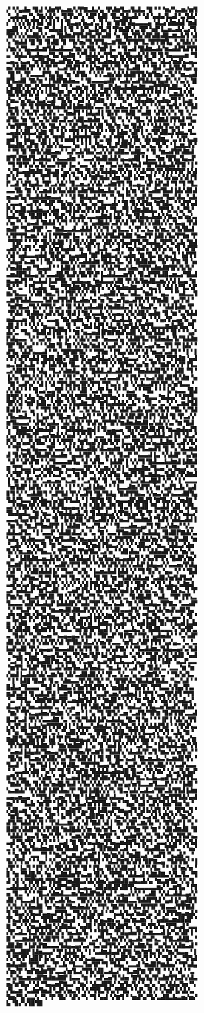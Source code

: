 ▞▝▞▄▟▅▝▉▟▝▟▆▜▚▃▆▞▞▛▇▃▙▞▄▝▛▟▆▜▃▞▙▟▃▝█▝▝▝▆▞▚▃▆▞▆▜▝▃▟▃▅▝▚▝▇▞▟▞▃▝▊▜▚▞▚▝▟▛▐▟▉▝█▃▜▟▃▟▞▝▟▝▄▟▄▜▃▟▝▃▜▟▞▞▝▞▞▞▙▜▜▟▝▟▐▝▐▝█▃▄▞▙▃▞▃▜▝▅▝▇▜▛▟▄▃▃▃▄▝▟▃▞▟▆▟▟▝▆▟▄▟█▝▝▞▞▝▆▝▚▟▄▟▐▝▊▝▐▞▚▃▙▜▄▜▝▛▇▟▛▞▃▜▛▝▅▛▐▃▅▃▟▞▃▞▜▜▛▞▞▞▅▟█▞▞▃▅▝█▟▆▟▜▜▟▜▅▜▚▟▊▝▅▝█▃▜▜▞▟▛▟▊▟█▃▆▃▙▜▝▟▚▝▆▟▟▝█▝▉▝▊▟█▝▊▝▜▞▅▞▜▞▛▜▄▃▆▜▙▞▛▜▛▜▃▜▛▛▇▜▄▝▄▜▟▞▞▞▅▞▞▜▄▃▟▃▆▜▟▃▟▃▃▞▆▞▄▜▙▝▆▛▐▃▝▝▊▃▟▝█▟▆▃▟▞▅▃▟▟▜▟▜▜▃▝▟▟▃▜▃▟▄▃▞▜▄▜▃▟▆▝▞▜▟▟▞▃▜▜▄▞▙▜▙▃▟▞▟▝█▝▊▜▄▃▃▃▅▝▜▃▄▃▚▃▄▝▆▜▙▛▇▃▅▛▇▞▆▃▞▜▟▜▃▟▆▟▄▜▚▜▟▝▚▟▜▃▝▟▃▞▆▟▚▃▄▃▅▞▟▟▉▞▛▝▞▞▛▝▚▃▟▜▟▜▝▝▐▞▆▟▜▞▞▜▃▜▃▟▊▝▝▝▉▟▝▃▙▜▙▜▄▞▄▝█▝▚▝▛▃▃▃▛▜▄▜▄▝▅▝▟▜▙▝▝▞▞▃▆▞▟▞▟▟█▜▜▞▆▜▅▞▃▜▞▝▅▃▄▟█▜▃▟▉▝▇▞▆▝▐▜▟▛▇▟▅▃▝▝▉▃▃▃▄▟▛▝▃▟▞▃▟▜▟▟▄▜▄▟▚▝▞▃▚▝█▞▙▟▛▞▛▃▛▞▜▜▜▟▝▜▝▃▆▞▆▝▉▝▊▃▛▟▆▃▙▟▆▟▇▃▆▜▜▜▜▟█▃▝▞▃▜▙▜▜▟▜▞▟▝▝▟▅▞▛▃▛▃▚▛▐▞▟▞▆▜▞▝▉▞▚▞▛▃▟▞▞▝▛▝▝▃▆▟▞▞▙▞▅▃▚▞▅▃▜▃▞▃▟▝▜▞▙▝▚▟▝▞▜▟▆▝▐▝▝▜▞▝▐▟▄▟▆▞▄▟▅▞▜▝▐▃▅▝▜▃▄▝▛▝▊▜▜▛▇▜▅▟▛▟▐▟▇▟█▞▃▃▜▞▛▃▙▃▜▃▞▞▚▝▝▞▅▝▆▜▞▝▞▜▟▞▙▜▝▞▙▞▛▃▛▟▚▝▃▜▅▟▜▝▐▟▄▟▐▝█▞▛▝▜▟█▝▚▟▊▝▟▜▞▞▚▝▊▝▞▃▟▜▙▝▅▝▆▝▃▜▞▟▛▃▛▃▞▟█▃▆▟▅▝▄▝█▝▚▝▞▝█▃▝▟▐▟▇▟▐▜▜▟▝▜▄▞▅▜▛▜▄▞▛▞▙▝▇▃▚▞▝▟▚▟▅▟▞▟▊▝▇▞▆▝▅▝▉▟▞▝▝▟▟▞▛▃▚▞▛▝▚▃▄▟▞▟█▃▞▟▇▝▊▝▐▞▝▜▜▝▐▝▅▟▞▝▝▛▐▟▆▝▟▛▐▝▃▜▛▟█▃▛▟▅▃▜▃▄▟▜▝▐▟▃▝▛▟▚▝█▜▚▟▟▜▜▜▜▝▛▃▚▟▝▜▜▃▚▜▙▝▟▞▅▟▆▃▝▃▚▜▚▃▅▜▅▟█▞▄▛▇▝▛▟▞▞▅▃▃▝▅▝▐▝▄▜▅▃▜▃▛▟█▜▞▃▚▞▚▃▜▞▚▝▐▃▆▃▛▞▝▝▜▝▉▝▇▜▞▟█▃▅▞▝▃▛▃▙▜▙▞▃▞▞▟▚▟▇▃▚▟█▃▝▝▊▝▆▃▟▜▛▟▇▟▇▜▚▛▇▟▜▃▟▟▄▜▚▃▃▟▅▝▝▃▃▞▆▟▉▟▟▞▄▃▄▟█▝▐▃▃▜▅▝█▜▄▜▄▃▛▝▜▝▉▜▚▞▃▜▞▃▃▜▜▛▐▃▝▃▃▝▟▝▃▝▜▃▚▞▅▞▅▟▝▜▛▜▟▟▄▟▞▛▇▝▐▝▝▞▜▃▄▟▆▟▆▝▇▃▆▝▄▞▃▜▄▝▉▟▚▜▟▟▅▞▛▞▅▝▞▟▞▜▚▜▚▜▜▜▜▛▐▞▟▛▐▞▃▝▛▝▄▝▛▜▝▜▝▛▐▝▅▝▟▝▇▛▇▟▞▟▆▝▅▛▐▞▆▝█▝▃▝▟▞▅▞▞▟▐▜▛▃▟▝▟▜▄▟▃▜▛▃▞▟▞▝▊▃▅▃▞▞▟▞▃▟▆▜▜▝▉▃▄▃▚▛▐▟▚▟▝▜▝▜▝▜▃▃▃▜▙▝▇▝▞▃▅▟▐▞▙▞▟▟▚▟▅▜▙▟▅▃▙▞▄▝▐▞▅▝▟▝▃▟▅▜▙▟▐▟▞▟▊▟▅▃▆▜▄▜▃▟▟▟▅▃▃▞▝▝▟▝▇▟▄▟▞▝▚▝▚▝▜▝▚▞▄▟▚▜▃▃▞▜▄▞▟▃▝▃▙▞▃▃▄▝▃▞▛▞▜▟▛▝▜▞▅▞▃▜▄▝▄▞▜▃▃▟▞▝█▝▉▞▟▜▅▝▇▜▟▃▝▝▟▜▚▟▛▞▄▟▊▃▙▟▅▃▞▟▅▝▜▟▐▟▚▞▛▞▟▜▚▝▜▃▞▜▝▟▆▟▇▟▃▝▛▜▞▃▚▞▜▞▙▟▃▜▙▝█▟▉▜▝▝█▟▚▝▟▃▆▞▃▃▄▟▇▟▐▟▞▝▆▝▉▟▄▃▙▟▞▞▆▃▚▞▅▞▃▞▅▝▚▝▄▃▟▝▇▟▟▝▞▜▝▝▞▝▅▝▄▟█▟▞▃▛▞▟▝▛▝▉▞▞▟▉▞▞▃▜▃▄▝▛▟▅▟▛▝▜▃▟▜▛▝▃▝▇▟▃▃▟▃▟▟▟▝▞▞▜▝▄▜▃▃▚▝▛▃▚▃▜▞▅▃▚▞▙▜▙▟▚▜▛▜▜▃▅▞▝▟▐▝▛▛▇▛▐▃▝▝▟▝▟▞▟▜▙▟▜▟▇▝▅▃▛▛▐▟▊▞▙▞▛▜▅▝▛▝▜▜▛▝▝▝▛▝▉▞▟▟▇▝▐▝▉▞▞▟▛▃▝▟▛▞▄▜▄▟▜▜▞▜▄▟▃▜▛▜▞▃▙▝▇▟▃▟▛▞▟▜▝▃▜▛▐▞▆▜▄▟▟▝▅▝▉▝▐▃▙▝▃▟▝▝▆▞▅▟▚▝▟▜▚▞▅▝▊▝▟▜▛▞▟▝▄▟▃▃▄▟▟▝▉▟▚▞▚▃▄▟▆▝▇▛▐▟▇▃▞▞▃▟▅▝▇▝█▃▚▞▄▃▜▝▐▟▜▜▝▟▄▟▚▃▆▝▐▝█▞▝▜▅▞▛▞▃▟▟▟▆▝█▟▃▜▃▝▟▝█▟▉▟▅▝▜▞▝▛▇▝▉▝▅▞▅▟▉▃▆▝▜▃▄▟▝▝▐▟▉▟▝▞▚▟▜▝▝▞▟▞▜▃▞▟▅▞▜▜▚▟▆▟▇▜▛▞▙▜▞▃▅▟█▜▟▃▄▜▞▃▃▟█▞▙▟▚▜▙▜▚▛▐▃▟▟▃▃▅▜▚▝▉▃▛▜▜▟▉▃▅▃▞▜▙▟▅▃▆▟▜▝▚▃▙▟▐▃▛▜▙▝▄▟▄▃▄▝▅▟▃▃▞▟█▝▛▞▙▜▅▟█▃▅▞▞▟▐▃▄▝▆▜▞▝▃▝▐▜▃▟▄▝▆▃▝▜▜▟▇▞▙▛▇▜▚▝▞▞▆▟▅▟▇▃▞▝▄▃▜▝▟▟▐▞▜▃▚▛▇▞▙▃▃▝▞▟▊▜▅▃▜▝▐▜▛▞▞▞▝▜▝▃▄▟▉▞▅▃▚▟▃▝▇▟▝▝▄▃▝▝▚▟▃▃▜▃▆▜▜▟▟▃▃▃▜▟▚▟▜▜▟▜▃▟▅▞▅▝▅▝▇▃▅▜▄▃▟▜▚▜▝▛▇▟▊▝▄▞▛▟▝▝▅▛▇▃▞▜▞▞▜▜▞▃▞▝▉▝▟▞▄▟▃▟▊▞▅▟▇▟▃▜▝▞▙▃▛▃▝▝▟▟▐▟▅▝▛▝▛▟▟▝▊▟▇▃▚▟▚▜▟▝▉▟▐▝▇▞▃▃▙▝▞▃▄▃▚▜▞▟█▞▄▟▆▝▉▝▆▝▃▜▟▟▅▟▃▃▅▝█▝▞▝▃▃▄▝▇▞▄▟▆▝▛▝▇▝▛▝▟▃▟▃▙▝▄▞▚▝▝▞▄▞▛▃▄▞▙▝▄▟▊▟▝▝▝▞▞▝▅▃▃▜▃▝▊▝▃▝▆▟▐▟▜▝▟▃▜▞▆▜▟▞▆▜▜▃▃▃▆▟▅▜▙▞▜▟▞▃▝▜▄▝▜▟▊▟▐▜▛▜▝▝▇▝▅▃▅▟▐▛▇▛▇▟▚▟█▝▞▜▅▜▟▟▝▝█▝▝▝▄▞▛▟▄▃▃▝▞▝▃▞▅▝▝▛▐▞▝▞▟▞▞▃▛▝▅▃▃▞▄▝▟▟▉▜▃▜▜▟▅▟▃▜▞▜▟▟▆▜▛▝█▞▄▞▝▝▝▟▇▝▊▝▇▝▞▞▆▞▆▟▝▞▄▟▚▞▝▞▛▟▞▃▄▞▅▃▜▜▝▛▐▟▞▝▟▜▄▝▟▟▚▃▃▟▝▝▚▝█▛▇▛▇▞▝▝▜▜▅▝▐▜▄▞▟▞▛▝▟▝▅▃▞▃▟▜▝▝▐▝▐▞▛▞▟▜▚▟▟▝█▟▊▟▊▞▚▟▊▜▞▃▆▜▟▃▞▞▄▞▅▃▃▞▝▞▃▝█▜▝▜▜▟▆▝▄▟▄▃▚▟▚▃▙▝▝▛▐▟▞▛▇▝▉▃▝▞▜▃▛▝▜▝▞▝█▜▅▞▅▞▆▝▛▝▇▟▚▞▞▛▐▜▃▃▞▟▉▜▝▜▝▟▄▝▜▃▞▟▇▟▄▝▛▝█▟▟▃▟▃▟▟▇▟▝▜▅▟▟▟▉▜▞▝▐▟▊▝▜▝▐▞▅▝▛▜▞▞▟▝▞▞▝▃▚▜▝▃▜▞▄▞▝▃▞▃▃▟▚▝▐▜▞▃▚▃▞▟▊▟▉▜▞▟▆▝▅▝▇▝▃▟▚▞▝▟▐▝▟▝▜▜▟▜▃▜▛▞▛▜▝▜▚▃▚▝▉▝▞▃▙▃▟▜▚▜▚▞▅▜▃▃▝▞▞▟▞▝▝▝▊▃▞▃▄▜▛▝▞▞▝▟▊▝▃▞▛▝▆▝▞▝▚▃▞▝▝▜▙▝▝▝▐▞▚▃▃▝█▟▉▜▛▟▝▟▄▝▅▞▛▛▐▞▜▞▙▜▛▜▟▟▆▟▜▜▅▞▝▝▉▜▃▝▆▃▃▝▆▟▄▞▝▟▜▜▃▜▛▞▟▝▆▛▐▟▊▃▚▜▛▃▚▜▄▟▆▃▛▝▇▜▄▟▟▟▞▃▙▝▝▝▊▃▝▃▝▞▝▃▆▟▜▟▊▟▐▞▃▝▄▝▝▜▜▝▉▞▟▝▟▝▃▜▞▟▃▜▝▟▚▝▟▟▜▃▟▞▄▟▚▞▙▜▝▜▙▝▞▜▟▞▙▃▅▟▃▝▐▝▄▞▛▝█▃▅▝▄▃▙▜▝▝▚▛▐▝▉▟▞▟▛▟▛▟▐▜▝▟▟▝█▝▛▃▞▞▆▜▙▃▃▞▝▟▜▞▄▟▃▝▟▞▅▜▞▝▛▟▚▞▛▜▛▞▆▟▅▟▆▟▊▃▚▟▞▞▃▝▆▝█▟▚▝▜▟▇▟▞▟▅▟▟▛▐▝▜▟█▟▟▃▆▟▐▝▊▃▄▃▄▝▉▞▛▟▛▟▉▟▜▝▆▃▅▟▄▟▜▞▄▞▛▛▇▞▛▃▄▞▆▟▞▞▅▟▝▞▚▜▝▃▃▝▜▜▅▝▄▞▙▝▆▜▄▟▟▟▃▟▐▜▝▟▃▞▛▞▚▞▄▟▚▜▙▞▝▟▝▞▛▜▚▝▇▜▄▟▚▜▙▜▞▛▐▃▃▜▛▟▚▞▄▃▙▟▇▞▃▟▚▜▞▝▝▜▚▃▄▜▄▃▃▜▛▃▃▞▟▝▟▟▃▟█▞▟▃▅▟▆▝▟▟▊▜▜▃▅▟▜▝█▝▚▝▟▃▆▟▟▝▉▞▆▜▄▜▙▟▛▟▃▟▅▝▄▃▙▜▛▝▄▝▐▞▚▝▊▃▛▝▚▃▃▟▐▃▝▞▟▟▛▝▚▞▆▝▟▝▝▟▚▛▇▝▝▞▜▃▃▃▆▜▄▝▟▝▟▜▃▝▐▟▟▛▐▝▞▞▜▝█▟▃▃▙▟▆▟▐▟▇▟▆▝▛▜▃▃▚▃▞▟▟▜▅▞▚▃▄▃▃▜▛▝▞▃▆▞▞▟▐▝▄▟▄▟▆▞▜▃▄▝▃▜▄▃▞▝▚▞▞▜▛▝▛▝▃▞▄▜▚▃▛▝▄▝▇▝▉▝▚▝▛▞▟▜▅▝▆▟▜▝█▃▆▟▄▃▜▟▊▞▛▟▇▟▐▝▆▝▚▜▚▞▝▃▅▃▅▞▚▃▅▝▝▃▞▜▞▝▊▝▄▜▅▝▚▃▞▟▃▟█▟▝▞▚▝▐▝▃▃▃▝▅▜▟▛▐▟▜▞▝▝▞▟▚▝▐▝▝▞▄▟▐▟▆▞▝▝▐▃▃▟▇▞▟▜▚▝▆▝▄▟▜▃▙▝▄▟▊▜▝▞▝▃▟▟▉▜▝▃▛▜▟▝▛▞▃▟▜▝█▞▜▟▄▝▉▟▜▜▙▃▝▞▅▃▚▟▚▃▃▟▉▜▄▜▟▞▜▃▃▜▛▟▆▃▚▞▆▜▜▃▙▝▐▝█▛▇▝█▝▄▃▃▟▛▟█▟▜▝▇▜▙▞▄▝▅▟▇▝▃▞▞▛▇▞▛▞▞▜▞▟▟▜▄▃▄▃▚▜▝▟█▟▚▟▜▝▊▃▜▝▉▟▉▝▜▃▟▟▝▟▊▝▟▜▃▜▙▟▄▟▃▝▇▝▅▃▝▞▆▟▟▃▟▃▜▝▊▟▄▟▃▞▞▛▇▞▄▞▙▝▛▝▃▜▝▟▜▞▚▟▃▞▃▃▄▜▄▞▛▛▐▞▅▝▉▝▐▞▛▟█▝▟▜▃▟▉▞▛▞▅▃▛▜▅▟▆▟▝▜▟▜▝▟▟▃▟▟▐▝▆▝▆▝▇▃▛▜▅▟▛▛▐▝▟▟▇▝▚▃▞▜▃▞▝▝▊▃▃▟▅▃▄▞▜▝▉▃▞▟▅▞▝▞▃▟▟▃▟▜▃▝▐▝▃▃▛▝▟▟▉▟▃▞▄▝▃▝▇▝▃▃▜▜▅▟█▟▚▃▙▟▄▝▉▟▉▛▇▟▞▃▚▟▄▝▊▟▅▃▃▞▜▞▆▜▃▟▆▞▅▃▄▟▞▟▐▞▄▛▇▜▜▞▝▟▟▞▅▞▞▜▅▟▚▟▊▝▅▝▃▟▞▝▞▞▅▝▊▝▇▝▚▃▃▝▝▝▜▞▆▟▐▜▅▃▞▞▝▞▝▟▉▃▞▝▆▃▝▟▟▃▞▟▆▜▞▞▆▃▆▞▞▜▅▃▚▝▛▜▅▜▝▛▇▜▙▞▃▞▅▝▝▟▊▟▅▞▝▝▟▟▅▟▛▞▆▝▆▞▄▝▄▝▐▟█▟▇▃▅▃▙▜▞▞▚▟▜▟▄▟▐▝▅▜▅▞▅▃▄▟▅▜▝▞▙▞▛▜▚▝█▟▛▞▆▞▜▃▆▛▐▟▚▞▃▜▞▝▃▟▛▞▛▜▝▜▞▝▚▜▞▟▜▞▟▞▞▃▙▛▐▟▄▃▞▞▃▃▅▞▛▟▄▞▟▝▚▝▞▟▉▟▟▟▐▞▝▜▃▞▚▞▙▝▐▃▅▃▙▟▐▟▟▝▞▝▜▝▊▞▚▝▄▃▝▞▝▝█▟▜▜▄▝▟▜▅▃▜▝▜▝▛▞▜▝▊▃▝▞▚▝▉▝▉▝▆▝▜▟▛▟▟▃▅▝▃▟▊▞▅▜▟▜▃▞▃▟▚▞▃▞▙▃▛▜▙▜▚▝▞▞▞▝▞▟▐▜▙▜▟▃▚▟▊▜▝▝█▟▚▝▚▜▝▃▙▃▚▟▆▟▃▞▚▟▟▃▛▝▆▜▃▟▊▝▝▃▅▛▐▜▞▝▟▞▄▟▇▞▅▟▐▞▛▞▅▞▃▝▊▝▜▟▚▃▜▝▛▛▇▞▆▝█▃▅▜▛▟▊▝█▝▞▝▟▜▄▞▜▝▆▝▐▞▟▞▃▝▊▟█▟▉▝▚▟▃▝▜▛▐▜▚▃▜▃▃▃▚▟▛▟▃▟▄▛▐▟▟▟▛▞▚▟▞▜▛▝▅▃▚▃▙▝▇▝▞▜▃▟▄▃▜▛▇▃▝▃▃▟▛▝▞▝▜▃▛▝▄▝▊▝▆▃▅▟▉▟▇▃▛▞▛▞▞▝▝▟▊▃▃▟▜▞▝▜▃▞▟▞▅▟▚▟▉▜▄▟▜▝█▟▜▞▟▜▅▜▅▃▝▞▚▟▝▃▃▟▐▟▞▟▇▞▟▜▃▜▄▜▝▜▃▜▄▝▃▝▃▃▚▝▉▝▅▝▛▟▇▝▝▃▞▟▟▝▜▞▃▞▛▟▊▞▟▝▐▟▆▃▜▃▟▞▜▝▄▟▐▟█▝▉▞▜▜▃▟▐▃▙▜▞▟▉▟▉▝█▟▆▜▜▝▜▟▃▝▅▛▇▜▛▜▄▟▐▝▞▝▃▃▙▃▚▝█▟▉▃▃▃▚▝▅▜▛▃▃▝▉▟▞▝▚▞▚▃▅▝▚▃▄▃▄▃▚▜▟▝▝▜▛▃▛▝▊▛▇▞▝▜▚▝▄▟▅▟▞▝▝▃▚▟▛▟▊▟▞▞▄▜▝▞▟▞▛▞▟▝▛▜▙▞▟▃▞▞▅▞▛▃▃▝▅▜▃▞▟▛▐▜▜▝▄▞▄▃▝▃▝▃▙▟▚▟▉▝▛▞▄▃▄▞▆▃▃▟▊▞▙▜▜▝▊▝▚▞▄▛▇▞▝▞▜▃▟▟▆▃▜▟▄▃▄▞▃▜▟▝▚▃▙▝▜▃▛▝▄▃▄▜▃▜▃▝▛▞▆▞▙▛▐▟▝▟▄▃▙▝▃▜▞▝▜▟▚▞▟▝▟▟▊▝▄▟▝▃▞▜▝▞▛▜▄▟▉▛▇▃▜▟▄▝▞▃▄▞▚▃▅▜▜▃▙▃▃▞▄▃▞▜▜▝▐▟▛▝▄▃▛▃▃▝▆▜▜▃▜▟▛▝▊▜▃▟▞▟▅▜▅▃▙▜▅▟▃▝▆▃▙▝▞▃▟▝▊▝▉▟▞▃▝▃▃▝▇▝▆▞▅▟▐▃▟▟▞▟▞▃▆▞▆▝▟▞▃▟▉▟▉▞▞▝▛▃▝▞▃▝▄▝▃▟▇▜▞▃▝▝▜▞▅▜▃▝▐▝▐▟█▝▉▃▛▝▊▃▝▟▆▃▃▜▚▜▞▜▞▝▚▝█▜▛▟▃▜▙▟▄▛▇▟▃▝▚▃▚▟▝▝▉▟▃▞▜▃▃▃▝▜▟▝▐▟▇▃▚▜▅▜▜▟▜▜▞▝▅▟▉▟▝▜▙▜▚▝▛▜▃▃▚▜▄▞▛▃▆▟▚▟▜▝▊▃▟▃▛▟▝▃▆▜▝▜▜▞▜▝▃▃▛▃▅▞▃▟▅▟▐▝▛▜▝▃▄▜▛▟▜▝▜▜▝▃▝▜▜▃▝▟▇▛▇▜▅▜▛▃▅▟▇▜▟▜▝▝▇▟█▝▝▞▞▝▇▝▜▟▚▝▟▞▞▞▄▟▃▞▟▃▄▞▄▜▅▃▟▟▅▞▃▝▞▃▄▝▐▜▝▟█▞▙▟▚▟▜▝▅▟▃▞▚▜▄▃▅▜▄▟▚▝▉▟▞▝▇▞▝▜▚▃▄▟▅▞▅▟▇▝▞▃▅▝▐▝▄▝▜▝█▜▞▃▅▝▃▟▜▞▜▛▇▝▉▟▜▜▛▃▃▟█▃▛▃▟▝▛▞▞▃▃▟▇▝▃▝▃▜▞▜▟▟▐▟▚▃▙▟▄▝█▃▜▝▅▝▝▝▐▛▐▝▟▞▄▜▜▞▄▜▚▟▐▃▙▞▆▜▜▜▛▟▐▝▐▟▃▃▚▟▆▟▃▜▞▞▜▃▜▞▟▞▟▟▟▜▟▝▝▞▛▟▚▃▜▝▅▝▜▃▙▞▜▟▝▃▚▝▚▟▉▞▟▞▃▝█▜▙▝▟▟█▃▜▜▚▜▃▃▞▞▚▜▝▃▙▝▇▝▆▟▊▜▄▜▙▜▚▛▐▟▝▛▐▜▅▟▄▃▄▜▞▝▉▟▐▃▛▝█▟▚▜▙▞▞▝▇▝▇▃▚▜▃▞▆▝▛▞▆▜▛▜▟▟▇▞▛▝▆▞▆▟▇▛▐▝▄▝▊▝▅▟▐▞▞▝▝▃▞▜▃▝▐▟▜▟▟▃▆▞▚▜▝▃▅▟▐▟▄▟▞▜▅▃▄▜▜▝▛▜▅▞▛▃▆▜▝▜▟▟▚▝▟▃▟▞▛▃▜▝▆▃▚▞▅▜▚▞▝▝█▞▆▝▜▃▅▞▛▟▉▞▚▞▜▃▜▟▛▟▐▝█▝▉▝█▃▚▃▟▝▇▃▅▃▙▃▚▃▆▟▊▜▚▝▜▃▟▝▐▝▅▝▜▟▐▝▞▝▊▟█▃▝▜▛▜▜▃▄▞▅▜▄▝▄▟▚▞▚▜▚▟█▞▝▞▃▟▚▃▃▝▝▃▃▟▞▟▇▝▚▞▛▝▜▝▊▞▅▛▇▝█▟▟▟▃▟▅▟█▝▉▃▞▝▛▞▆▞▝▞▃▞▙▜▄▛▇▜▞▟▄▝▝▝▞▟▆▝▃▜▚▃▅▟▐▜▛▟▛▟▇▞▛▟▄▜▙▛▇▃▚▃▙▃▄▟▜▃▛▟▜▜▃▝▇▟▞▜▙▝▊▞▙▞▅▟█▞▙▟▝▞▙▞▞▟▞▃▞▜▚▞▄▞▅▜▃▃▅▜▃▃▛▞▝▝▐▟▉▝▚▃▆▟▞▝▛▞▙▛▐▟▛▟▅▞▛▝█▟▐▟█▞▞▞▚▝▊▃▚▟▞▃▟▃▞▜▛▃▙▜▜▟▐▟▆▃▄▃▅▃▄▝▝▜▜▟▝▃▅▞▜▝▇▝▐▟▅▜▟▟▚▟▃▃▝▝▇▞▟▝▆▃▙▜▅▜▜▜▟▞▄▟▆▞▝▝▜▃▙▝▆▜▛▝▐▟▜▝▆▜▃▞▆▜▜▜▙▞▅▝▝▜▄▞▚▟▝▃▛▞▜▟▞▜▅▝▅▝▞▟▊▃▅▝▄▞▟▝▇▝▜▝▚▟▆▜▚▃▜▛▐▟▉▃▛▜▅▃▟▜▝▟▐▞▟▜▝▞▃▝█▜▃▜▝▝▆▜▃▝▆▝▆▃▝▟▛▝▐▞▜▝▄▞▚▟▊▛▇▝▞▝▅▃▜▝▃▜▚▃▞▟▝▟▜▞▞▝▇▞▚▟▜▞▜▟▟▜▚▜▝▝▛▟▃▃▆▞▚▝▟▝▇▟▝▟▐▝▇▞▚▜▛▃▆▞▙▝▚▝▇▜▄▛▐▝▚▝▉▟▛▞▟▟▛▜▞▞▛▟█▝▆▟█▟▞▞▅▝▆▞▅▜▃▝▄▞▛▜▅▝▛▝▇▝▝▟▊▟▇▟▊▝▉▝▟▟▟▝▄▃▜▝▆▞▚▜▚▝▝▃▅▞▟▛▇▝▆▜▛▝▄▝▄▟▅▜▚▞▚▝▉▞▅▜▃▜▜▟▚▃▃▟▝▜▞▜▚▝▚▜▝▝▝▃▟▝▇▝█▞▄▃▙▃▜▜▄▃▆▟▇▜▃▜▞▜▝▃▃▞▞▟▜▝▄▜▟▃▚▝▄▜▄▜▅▟▆▟▊▜▙▜▙▟▊▝▄▃▟▝▊▛▇▟▛▃▟▝▃▝▝▟▄▟▉▃▜▜▛▃▝▝▅▞▝▝▅▝▛▝▃▃▝▜▝▝▇▞▚▃▆▃▛▃▆▛▐▝▆▞▆▞▟▝▆▟▉▃▞▝▄▟▜▝▚▃▟▞▃▝▜▞▞▜▚▞▝▝▅▞▝▞▄▞▛▟▅▜▛▜▝▜▜▝▝▟▃▛▇▜▞▟▜▝▉▛▇▃▄▝▜▟▜▜▞▝▐▞▛▝▐▃▜▝▐▜▝▞▃▜▛▟▟▝▛▝█▝▐▜▃▝▉▞▞▟▉▃▟▝▞▝▚▜▃▝▝▝▟▝▅▞▅▝▊▝▆▝▜▟█▞▚▝▆▝▄▟▇▟▅▜▚▃▅▝▉▞▄▝▛▜▙▝▟▟▃▟▝▟▇▟▇▃▚▜▃▜▃▝▜▟▝▟▝▞▜▛▇▜▞▜▜▟▛▜▅▟█▃▞▟▞▟▅▞▃▟▇▟▉▃▙▃▟▞▄▝▆▃▆▜▙▝▞▃▜▃▟▟▄▟▞▞▞▟▅▝▞▟▛▜▅▜▜▃▄▃▝▟▉▟█▟▛▟▉▜▚▃▃▃▃▃▆▞▝▃▆▜▄▝▐▜▅▝▊▃▝▞▝▝█▃▞▟▆▟▃▃▆▞▆▟▟▛▇▟▚▟▝▃▄▃▞▞▞▝▃▟▊▝▞▟▃▟▟▃▄▞▞▟▊▞▜▃▃▟▐▝▐▞▛▃▟▞▙▃▝▜▛▞▞▟▞▞▙▞▟▟▉▃▃▜▟▟▛▜▟▝▄▟▐▞▄▟█▜▞▞▙▞▞▟▅▟▉▝▅▝▅▟▞▜▅▟▅▟▞▃▝▜▚▝▇▞▜▝▛▟▃▜▜▜▛▝▊▃▃▞▛▛▇▟▜▝█▃▞▞▙▃▛▃▄▃▛▜▜▃▝▜▞▟▐▟▚▟▝▝▚▃▙▜▃▞▆▟▛▃▝▟▝▟▜▜▅▃▅▟▞▜▚▃▛▟▞▟▃▝█▜▙▟▛▟▄▟▝▝▊▜▚▞▄▃▆▞▃▝▅▞▆▃▆▞▚▝▄▟▅▃▆▟▉▟▛▝▇▝▚▞▝▞▅▃▙▟▇▝▞▟▇▟▃▝▄▟█▝▐▜▚▜▛▟▇▜▄▝▄▝▚▜▜▞▅▝▛▜▃▟▝▃▃▞▛▃▟▃▜▃▛▟▞▟▛▟▚▝▅▃▙▞▙▝▝▝█▜▃▝▛▟▄▟▅▜▚▃▆▃▃▟▐▞▚▞▟▛▐▝▇▝▃▃▆▟▟▜▞▟▉▜▜▝▄▟▚▟▆▞▝▃▞▜▄▞▆▞▛▞▄▃▟▞▚▟▚▃▝▛▇▃▟▟█▃▝▟▉▟▇▝▐▟▚▛▇▃▃▃▜▟▄▃▄▞▃▞▜▃▚▟▜▜▞▃▞▟▚▟▇▞▆▝▚▞▙▞▞▟▆▃▟▝▅▜▃▟█▛▐▟▅▃▃▞▝▛▐▟▟▞▚▝▐▝▃▟▆▟▄▟▚▛▇▝▅▞▆▜▃▜▞▝▆▞▙▃▄▝▐▞▞▜▞▛▐▟▉▛▐▞▄▝▚▜▞▞▛▟▚▃▅▃▃▝▐▞▄▟▛▝▇▞▚▜▝▝▞▝▜▟▝▃▝▜▜▟▆▟▄▟▇▝▛▜▄▞▃▝▛▃▙▝▜▃▃▜▅▜▛▝▜▝▜▟▄▝▃▃▟▝▆▟▉▛▇▟▅▞▝▜▚▟▄▞▅▞▛▝▅▛▇▟▆▜▛▃▃▞▅▜▃▞▜▜▞▟▊▃▟▃▞▝▜▃▅▛▇▝▛▝▊▝▝▞▝▟▝▝▃▃▚▞▆▃▆▃▟▛▇▟▆▟▇▛▐▃▃▝▆▝▝▃▛▃▅▜▝▟▅▝▇▜▄▜▄▜▚▟▆▜▜▃▛▞▟▃▅▞▆▜▙▞▝▟▝▜▄▃▅▛▇▃▞▝▆▞▝▟▄▟█▜▞▝▅▜▄▜▞▝▄▞▄▝▄▞▟▟▄▜▅▝▚▞▙▃▆▝▃▟▆▜▅▟▝▃▛▞▅▃▜▝▞▞▜▜▃▜▚▞▛▜▙▝▝▟▚▝▊▞▝▞▆▛▐▞▟▞▃▜▅▞▜▞▃▃▚▝▚▝▛▝█▞▝▟▚▝▚▝▜▝▄▟▝▞▆▜▝▝▅▟▚▞▜▞▃▟█▃▙▃▅▞▅▞▙▝▉▞▚▜▉▜▉
